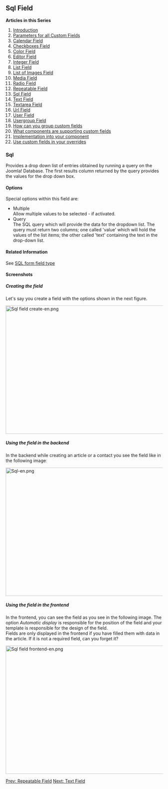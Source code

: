 <!-- Filename: J3.x:Adding_custom_fields/Sql_Field / Display title: Adding custom fields/Sql Field -->

## Sql Field

**Articles in this Series**

1.  [Introduction](https://docs.joomla.org/J3.x:Adding_custom_fields "Special:MyLanguage/J3.x:Adding custom fields")
2.  [Parameters for all Custom
    Fields](https://docs.joomla.org/J3.x:Adding_custom_fields/Parameters_for_all_Custom_Fields "Special:MyLanguage/J3.x:Adding custom fields/Parameters for all Custom Fields")
3.  [Calendar
    Field](https://docs.joomla.org/J3.x:Adding_custom_fields/Calendar_Field "Special:MyLanguage/J3.x:Adding custom fields/Calendar Field")
4.  [Checkboxes
    Field](https://docs.joomla.org/J3.x:Adding_custom_fields/Checkboxes_Field "Special:MyLanguage/J3.x:Adding custom fields/Checkboxes Field")
5.  [Color
    Field](https://docs.joomla.org/J3.x:Adding_custom_fields/Color_Field "Special:MyLanguage/J3.x:Adding custom fields/Color Field")
6.  [Editor
    Field](https://docs.joomla.org/J3.x:Adding_custom_fields/Editor_Field "Special:MyLanguage/J3.x:Adding custom fields/Editor Field")
7.  [Integer
    Field](https://docs.joomla.org/J3.x:Adding_custom_fields/Integer_Field "Special:MyLanguage/J3.x:Adding custom fields/Integer Field")
8.  [List
    Field](https://docs.joomla.org/J3.x:Adding_custom_fields/List_Field "Special:MyLanguage/J3.x:Adding custom fields/List Field")
9.  [List of Images
    Field](https://docs.joomla.org/J3.x:Adding_custom_fields/ListOfImages_Field "Special:MyLanguage/J3.x:Adding custom fields/ListOfImages Field")
10. [Media
    Field](https://docs.joomla.org/J3.x:Adding_custom_fields/Media_Field "Special:MyLanguage/J3.x:Adding custom fields/Media Field")
11. [Radio
    Field](https://docs.joomla.org/J3.x:Adding_custom_fields/Radio_Field "Special:MyLanguage/J3.x:Adding custom fields/Radio Field")
12. [Repeatable
    Field](https://docs.joomla.org/J3.x:Adding_custom_fields/Repeatable_Field "Special:MyLanguage/J3.x:Adding custom fields/Repeatable Field")
13. [Sql
    Field](https://docs.joomla.org/J3.x:Adding_custom_fieldshttps://docs.joomla.org/J3.x:Adding%20custom%20fields/Sql%20Field)
14. [Text
    Field](https://docs.joomla.org/J3.x:Adding_custom_fields/Text_Field "Special:MyLanguage/J3.x:Adding custom fields/Text Field")
15. [Textarea
    Field](https://docs.joomla.org/J3.x:Adding_custom_fields/Textarea_Field "Special:MyLanguage/J3.x:Adding custom fields/Textarea Field")
16. [Url
    Field](https://docs.joomla.org/J3.x:Adding_custom_fields/Url_Field "Special:MyLanguage/J3.x:Adding custom fields/Url Field")
17. [User
    Field](https://docs.joomla.org/J3.x:Adding_custom_fields/User_Field "Special:MyLanguage/J3.x:Adding custom fields/User Field")
18. [Usergroup
    Field](https://docs.joomla.org/J3.x:Adding_custom_fields/Usergroup_Field "Special:MyLanguage/J3.x:Adding custom fields/Usergroup Field")
19. [How can you group custom
    fields](https://docs.joomla.org/J3.x:Adding_custom_fields/How%CC%9E_can_you_group_custom_fields "Special:MyLanguage/J3.x:Adding custom fields/How̞ can you group custom fields")
20. [What components are supporting custom
    fields](https://docs.joomla.org/J3.x:Adding_custom_fields/What_components_are_supporting_custom_fields "Special:MyLanguage/J3.x:Adding custom fields/What components are supporting custom fields")
21. [Implementation into your
    component](https://docs.joomla.org/J3.x:Adding_custom_fields/Implement_into_your_component "Special:MyLanguage/J3.x:Adding custom fields/Implement into your component")
22. [Use custom fields in your
    overrides](https://docs.joomla.org/J3.x:Adding_custom_fields/Overrides "Special:MyLanguage/J3.x:Adding custom fields/Overrides")

### Sql

Provides a drop down list of entries obtained by running a query on the
Joomlaǃ Database. The first results column returned by the query
provides the values for the drop down box.

#### Options

Special options within this field are:

- Multiple  
  Allow multiple values to be selected - if activated.
- Query  
  The SQL query which will provide the data for the dropdown list. The
  query must return two columns; one called 'value' which will hold the
  values of the list items; the other called 'text' containing the text
  in the drop-down list.

#### Related Information

See [SQL form field
type](https://docs.joomla.org/SQL_form_field_type "Special:MyLanguage/SQL form field type")

#### Screenshots

##### Creating the field

Let's say you create a field with the options shown in the next figure.

<img
src="https://docs.joomla.org/images/thumb/c/cf/Sql_field_create-en.png/800px-Sql_field_create-en.png"
decoding="async"
srcset="https://docs.joomla.org/images/thumb/c/cf/Sql_field_create-en.png/1200px-Sql_field_create-en.png 1.5x, https://docs.joomla.org/images/c/cf/Sql_field_create-en.png 2x"
data-file-width="1291" data-file-height="661" width="800" height="410"
alt="Sql field create-en.png" />

##### Using the field in the backend

In the backend while creating an article or a contact you see the field
like in the following imageː

<img
src="https://docs.joomla.org/images/thumb/4/4a/Sql-en.png/800px-Sql-en.png"
decoding="async"
srcset="https://docs.joomla.org/images/thumb/4/4a/Sql-en.png/1200px-Sql-en.png 1.5x, https://docs.joomla.org/images/4/4a/Sql-en.png 2x"
data-file-width="1291" data-file-height="661" width="800" height="410"
alt="Sql-en.png" />

##### Using the field in the frontend

In the frontend, you can see the field as you see in the following
image. The option *Automatic display* is responsible for the position of
the field and your template is responsible for the design of the
field.  
Fields are only displayed in the frontend if you have filled them with
data in the article. If it is not a required field, can you forget it?

<img
src="https://docs.joomla.org/images/thumb/6/66/Sql_field_frontend-en.png/800px-Sql_field_frontend-en.png"
decoding="async"
srcset="https://docs.joomla.org/images/thumb/6/66/Sql_field_frontend-en.png/1200px-Sql_field_frontend-en.png 1.5x, https://docs.joomla.org/images/6/66/Sql_field_frontend-en.png 2x"
data-file-width="1291" data-file-height="661" width="800" height="410"
alt="Sql field frontend-en.png" />

<a
href="https://docs.joomla.org/J3.x:Adding_custom_fields/Repeatable_Field"
id="content-button" class="button expand success">Prev: Repeatable
Field</a>
<a href="https://docs.joomla.org/J3.x:Adding_custom_fields/Text_Field"
id="content-button" class="button expand">Next: Text Field</a>
